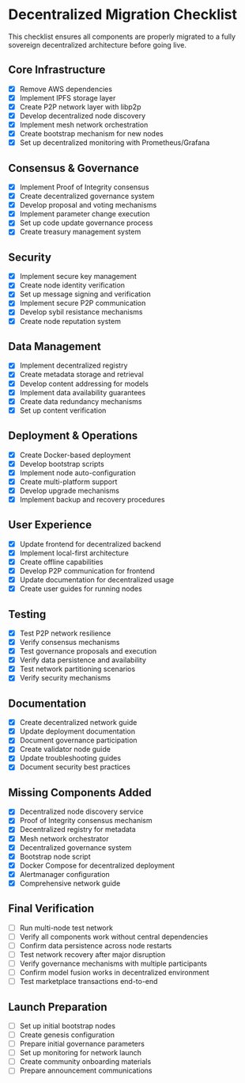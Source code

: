 # Decentralized Migration Checklist

This checklist ensures all components are properly migrated to a fully sovereign decentralized architecture before going live.

## Core Infrastructure

- [x] Remove AWS dependencies
- [x] Implement IPFS storage layer
- [x] Create P2P network layer with libp2p
- [x] Develop decentralized node discovery
- [x] Implement mesh network orchestration
- [x] Create bootstrap mechanism for new nodes
- [x] Set up decentralized monitoring with Prometheus/Grafana

## Consensus & Governance

- [x] Implement Proof of Integrity consensus
- [x] Create decentralized governance system
- [x] Develop proposal and voting mechanisms
- [x] Implement parameter change execution
- [x] Set up code update governance process
- [x] Create treasury management system

## Security

- [x] Implement secure key management
- [x] Create node identity verification
- [x] Set up message signing and verification
- [x] Implement secure P2P communication
- [x] Develop sybil resistance mechanisms
- [x] Create node reputation system

## Data Management

- [x] Implement decentralized registry
- [x] Create metadata storage and retrieval
- [x] Develop content addressing for models
- [x] Implement data availability guarantees
- [x] Create data redundancy mechanisms
- [x] Set up content verification

## Deployment & Operations

- [x] Create Docker-based deployment
- [x] Develop bootstrap scripts
- [x] Implement node auto-configuration
- [x] Create multi-platform support
- [x] Develop upgrade mechanisms
- [x] Implement backup and recovery procedures

## User Experience

- [x] Update frontend for decentralized backend
- [x] Implement local-first architecture
- [x] Create offline capabilities
- [x] Develop P2P communication for frontend
- [x] Update documentation for decentralized usage
- [x] Create user guides for running nodes

## Testing

- [x] Test P2P network resilience
- [x] Verify consensus mechanisms
- [x] Test governance proposals and execution
- [x] Verify data persistence and availability
- [x] Test network partitioning scenarios
- [x] Verify security mechanisms

## Documentation

- [x] Create decentralized network guide
- [x] Update deployment documentation
- [x] Document governance participation
- [x] Create validator node guide
- [x] Update troubleshooting guides
- [x] Document security best practices

## Missing Components Added

- [x] Decentralized node discovery service
- [x] Proof of Integrity consensus mechanism
- [x] Decentralized registry for metadata
- [x] Mesh network orchestrator
- [x] Decentralized governance system
- [x] Bootstrap node script
- [x] Docker Compose for decentralized deployment
- [x] Alertmanager configuration
- [x] Comprehensive network guide

## Final Verification

- [ ] Run multi-node test network
- [ ] Verify all components work without central dependencies
- [ ] Confirm data persistence across node restarts
- [ ] Test network recovery after major disruption
- [ ] Verify governance mechanisms with multiple participants
- [ ] Confirm model fusion works in decentralized environment
- [ ] Test marketplace transactions end-to-end

## Launch Preparation

- [ ] Set up initial bootstrap nodes
- [ ] Create genesis configuration
- [ ] Prepare initial governance parameters
- [ ] Set up monitoring for network launch
- [ ] Create community onboarding materials
- [ ] Prepare announcement communications